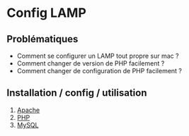 # Config LAMP

## Problématiques
- Comment se configurer un LAMP tout propre sur mac ?
- Comment changer de version de PHP facilement ?
- Comment changer de configuration de PHP facilement ?

## Installation / config / utilisation
1. [Apache](./apache.md)
2. [PHP](./php.md)
1. [MySQL](./mysql.md)
